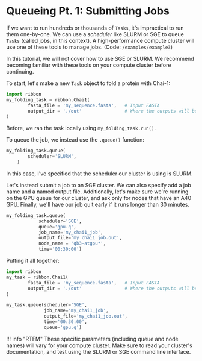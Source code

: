 # Queueing Pt. 1: Submitting Jobs

If we want to run hundreds or thousands of `Tasks`, it's impractical to run them one-by-one. We can use a _scheduler_ like SLURM or SGE to queue `Tasks` (called jobs, in this context). A high-performance compute cluster will use one of these tools to manage jobs. (Code: `/examples/example3`) 

In this tutorial, we will not cover how to use SGE or SLURM. We recommend becoming familiar with these tools on your compute cluster before continuing.

To start, let's make a new `Task` object to fold a protein with Chai-1:
```python
import ribbon
my_folding_task = ribbon.Chai1(
        fasta_file = 'my_sequence.fasta',   # Input FASTA
        output_dir = './out'                # Where the outputs will be stored
)
```

Before, we ran the task locally using ```my_folding_task.run()```.

To queue the job, we instead use the ```.queue()``` function:
```python
my_folding_task.queue(
		scheduler='SLURM',
	)
```
In this case, I've specified that the scheduler our cluster is using is SLURM.

Let's instead submit a job to an SGE cluster. We can also specify add a job name and a named output file. Additionally, let's make sure we're running on the GPU queue for our cluster, and ask only for nodes that have an A40 GPU. Finally, we'll have our job quit early if it runs longer than 30 minutes.
```python
my_folding_task.queue(
            scheduler='SGE', 
			queue='gpu.q',
			job_name='my_chai1_job',
            output_file='my_chai1_job.out', 
			node_name = 'qb3-atgpu*',
            time='00:30:00')
```


Putting it all together:
```python
import ribbon
my_task = ribbon.Chai1(
        fasta_file = 'my_sequence.fasta',   # Input FASTA
        output_dir = './out'                # Where the outputs will be stored
)

my_task.queue(scheduler='SGE',
              job_name='my_chai1_job',
              output_file='my_chai1_job.out', 
              time='00:30:00',
              queue='gpu.q')
```

!!! info "RTFM"
    These specific parameters (including queue and node names) will vary for your compute cluster. Make sure to read your cluster's documentation, and test using the SLURM or SGE command line interface.